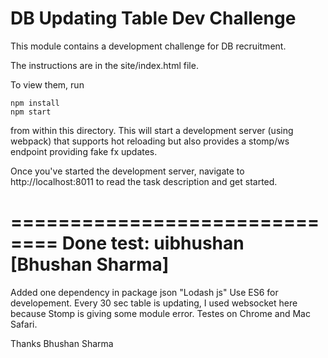 DB Updating Table Dev Challenge
===============================

This module contains a development challenge for DB recruitment.

The instructions are in the site/index.html file.

To view them, run

```
npm install
npm start
```

from within this directory.  This will start a development server (using webpack)
that supports hot reloading but also provides a stomp/ws endpoint providing fake
fx updates.

Once you've started the development server, navigate to http://localhost:8011
to read the task description and get started.

==============================
Done test: uibhushan [Bhushan Sharma]
===============================
Added one dependency in package json "Lodash js" 
Use ES6 for developement.
Every 30 sec table is updating, I used websocket here because Stomp is giving some module error.
Testes on Chrome and Mac Safari.

Thanks
Bhushan Sharma
